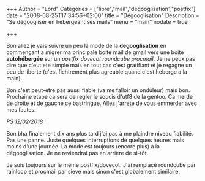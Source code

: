 +++
Author = "Lord"
Categories = ["libre","mail","degooglisation","postfix"]
date = "2008-08-25T17:34:56+02:00"
title = "Dégooglisation"
Description = "Se dégoogliser en hébergeant ses mails"
menu = "main"
nodate = true

+++

Bon allez je vais suivre un peu la mode de la **degooglisation** en commençant a migrer ma principale boite mail de gmail vers une boite **autohébergée** sur un *postfix dovecot roundcube procmail*.
Je ne peux pas dire que c'eut ete simple mais en tout cas c'est gratifiant et je regagne un peu de liberte (c'est fichtrement plus agreable quand c'est heberge a la main).

Bon c'est peut-etre pas aussi fiable (va me falloir un onduleur) mais bon.
Prochaine etape ca sera de regler le soucis d'utf8 de la gentoo. Ca merde de droite et de gauche ce bastringue. Allez j'arrete de vous emmerder avec mes fautes.

*PS 12/02/2018 :*

Bon bha finalement dix ans plus tard j'ai pas à me plaindre niveau fiabilité. Pas une panne. Juste quelques interruptions de quelques heures mais moins d'une journée. La mode est toujours (encore plus) à la dégooglisation. Je ne reviendrai pas en arrière de si-tôt.

Je suis toujours sur le même postfix/dovecot. J'ai remplacé roundcube par rainloop et procmail par sieve mais sinon c'est globalement similaire.
